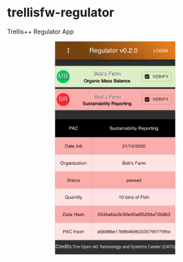 # trellisfw-regulator
Trellis++ Regulator App


<p align="center">
  <img height="500" src="https://raw.githubusercontent.com/trellisfw/trellisfw-regulator/master/assets/images/regulator.png">
</p>
